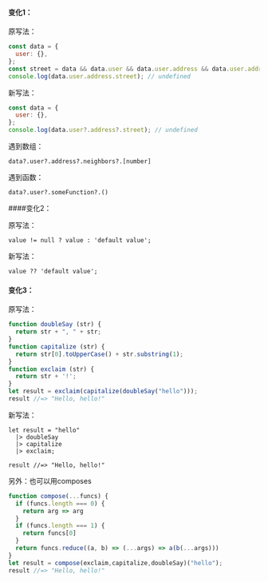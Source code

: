#### 变化1：

原写法：
```js
const data = {
  user: {},
};
const street = data && data.user && data.user.address && data.user.address.street;
console.log(data.user.address.street); // undefined
```
新写法：
```js
const data = {
  user: {},
};
console.log(data.user?.address?.street); // undefined
```
遇到数组：

`data?.user?.address?.neighbors?.[number]`

遇到函数：

`data?.user?.someFunction?.()`

####变化2：

原写法：

`value != null ? value : 'default value';`

新写法：

`value ?? 'default value';`

#### 变化3：

原写法：

```js
function doubleSay (str) {
  return str + ", " + str;
}
function capitalize (str) {
  return str[0].toUpperCase() + str.substring(1);
}
function exclaim (str) {
  return str + '!';
}
let result = exclaim(capitalize(doubleSay("hello")));
result //=> "Hello, hello!"
```

新写法：

```
let result = "hello"
  |> doubleSay
  |> capitalize
  |> exclaim;

result //=> "Hello, hello!"
```

另外：也可以用composes

```js
function compose(...funcs) {
  if (funcs.length === 0) {
    return arg => arg
  }
  if (funcs.length === 1) {
    return funcs[0]
  }
  return funcs.reduce((a, b) => (...args) => a(b(...args)))
}
let result = compose(exclaim,capitalize,doubleSay)("hello");
result //=> "Hello, hello!"
```